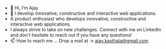 - 👋 Hi, I’m Ajay
- 👀 I develop innovative, constructive and interactive web applications.
- A product enthusiast who develops innovative, constructive and interactive web applications.
- I always strive to take on new challenges. Connect with me on LinkedIn and don't hesitate to reach out if you have any questions!
- 📫 How to reach me ... Drop a mail at -> ajay.kasthala@gmail.com
